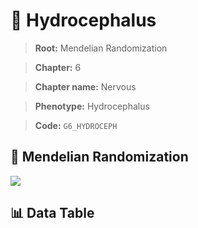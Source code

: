 # 🧪 Hydrocephalus

> **Root:** Mendelian Randomization

> **Chapter:** 6  

> **Chapter name:** Nervous

> **Phenotype:** Hydrocephalus  

> **Code:** `G6_HYDROCEPH`

## 🧬 Mendelian Randomization  

<img src="/MR/Figures/Forward/G6_HYDROCEPH.png"/>

## 📊 Data Table

<CsvTableMRF src="/MR_Data/Forward/G6_HYDROCEPH.csv"/>
